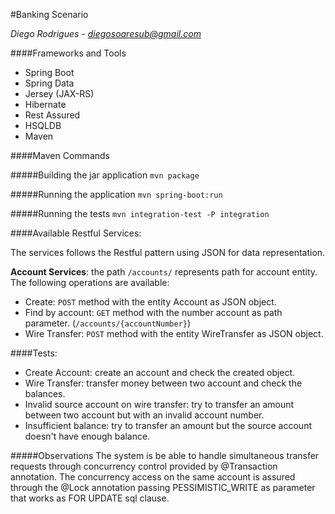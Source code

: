 #Banking Scenario


*Diego Rodrigues - diegosoaresub@gmail.com*


####Frameworks and Tools

- Spring Boot
- Spring Data
- Jersey (JAX-RS)
- Hibernate
- Rest Assured
- HSQLDB
- Maven

####Maven Commands


#####Building the jar application
`mvn package`

#####Running the application
`mvn spring-boot:run`

#####Running the tests
`mvn integration-test -P integration`


####Available Restful Services:

The services follows the Restful pattern using JSON for data representation.

**Account Services**: the path `/accounts/` represents path for account entity. The following operations are available:

- Create: `POST` method with the entity Account as JSON object.
- Find by account: `GET` method with the number account as path parameter. (`/accounts/{accountNumber}`)
- Wire Transfer: `POST` method with the entity WireTransfer as JSON object.

####Tests:
- Create Account: create an account and check the created object.
- Wire Transfer: transfer money between two account and check the balances.
- Invalid source account on wire transfer: try to transfer an amount between two account but with an invalid account number.
- Insufficient balance: try to transfer an amount but the source account doesn't have enough balance.

#####Observations
The system is be able to handle simultaneous transfer requests through concurrency control provided by @Transaction annotation. The concurrency access on the same account is assured through the @Lock annotation passing PESSIMISTIC_WRITE as parameter that works as FOR UPDATE sql clause.
